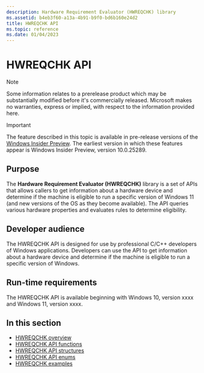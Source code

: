 ```yaml
---
description: Hardware Requirement Evaluator (HWREQCHK) library
ms.assetid: b4eb3f60-a13a-4b91-b9f0-bd6b160e24d2
title: HWREQCHK API
ms.topic: reference
ms.date: 01/04/2023
---
```


# HWREQCHK API

> [!NOTE]
> Some information relates to a prerelease product which may be substantially modified before it's commercially released. Microsoft makes no warranties, express or implied, with respect to the information provided here.

> [!IMPORTANT]
> The feature described in this topic is available in pre-release versions of the [Windows Insider Preview](https://www.microsoft.com/software-download/windowsinsiderpreviewSDK). The earliest version in which these features appear is Windows Insider Preview, version 10.0.25289.

## Purpose

The **Hardware Requirement Evaluator (HWREQCHK)** library is a set of APIs that allows callers to get information about a hardware device and determine if the machine is eligible to run a specific version of Windows 11 (and new versions of the OS as they become available). The API queries various hardware properties and evaluates rules to determine eligibility.

## Developer audience

The HWREQCHK API is designed for use by professional C/C++ developers of Windows applications. Developers can use the API to get information about a hardware device and determine if the machine is eligible to run a specific version of Windows.

## Run-time requirements

The HWREQCHK API is available beginning with Windows 10, version xxxx and Windows 11, version xxxx.

## In this section

- [HWREQCHK overview](hwreqchk-overview.md)
- [HWREQCHK API functions](hwreqchk-api-functions.md)
- [HWREQCHK API structures](hwreqchk-api-structures.md)
- [HWREQCHK API enums](hwreqchk-api-enums.md)
- [HWREQCHK examples](hwreqchk-examples.md)
